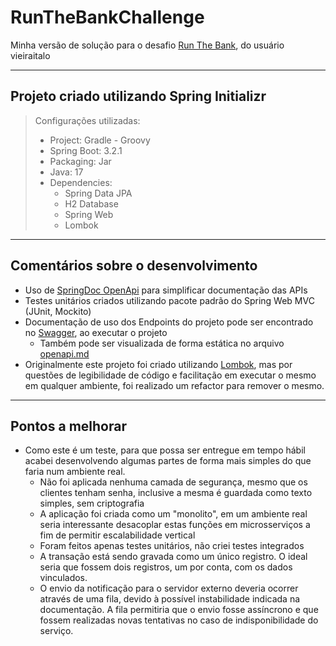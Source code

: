 # RunTheBankChallenge
Minha versão de solução para o desafio [Run The Bank](https://github.com/vieiraitalo/Back-End-Challenge), do usuário vieiraitalo

---

## Projeto criado utilizando Spring Initializr

> Configurações utilizadas:  
> - Project: Gradle - Groovy
> - Spring Boot: 3.2.1
> - Packaging: Jar
> - Java: 17
> - Dependencies:
>   - Spring Data JPA
>   - H2 Database
>   - Spring Web
>   - Lombok

---
## Comentários sobre o desenvolvimento

- Uso de [SpringDoc OpenApi](https://springdoc.org/)  para simplificar documentação das APIs
- Testes unitários criados utilizando pacote padrão do Spring Web MVC (JUnit, Mockito)
- Documentação de uso dos Endpoints do projeto pode ser encontrado no [Swagger](http://localhost:8080/swagger-ui), ao 
executar o projeto
  - Também pode ser visualizada de forma estática no arquivo [openapi.md](openapi.md)
- Originalmente este projeto foi criado utilizando [Lombok](https://projectlombok.org/), mas por questões de legibilidade
de código e facilitação em executar o mesmo em qualquer ambiente, foi realizado um refactor para remover o mesmo.

---
## Pontos a melhorar

- Como este é um teste, para que possa ser entregue em tempo hábil acabei desenvolvendo algumas partes de forma mais 
simples do que faria num ambiente real.
  - Não foi aplicada nenhuma camada de segurança, mesmo que os clientes tenham senha, inclusive a mesma é guardada como 
texto simples, sem criptografia
  - A aplicação foi criada como um "monolito", em um ambiente real seria interessante desacoplar estas funções em
microsserviços a fim de permitir escalabilidade vertical
  - Foram feitos apenas testes unitários, não criei testes integrados
  - A transação está sendo gravada como um único registro. O ideal seria que fossem dois registros, um por conta, com os
dados vinculados.
  - O envio da notificação para o servidor externo deveria ocorrer através de uma fila, devido à possível instabilidade 
indicada na documentação. A fila permitiria que o envio fosse assíncrono e que fossem realizadas novas tentativas no 
caso de indisponibilidade do serviço.